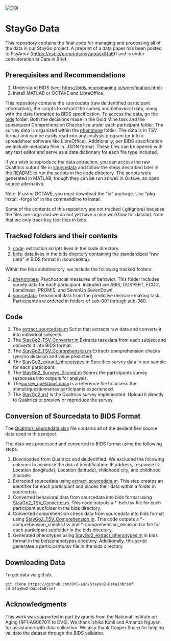 [![DOI](https://zenodo.org/badge/811528780.svg)](https://zenodo.org/doi/10.5281/zenodo.11513694)

# StayGo Data
This repository contains the final code for managing and processing all of the data in our StayGo project. A preprint of a data paper has been posted to PsyArxiv ((https://osf.io/preprints/psyarxiv/x8fu6)) and is under consideration at Data in Brief.

## Prerequisites and Recommendations
1. Understand BIDS (see: https://bids.neuroimaging.io/specification.html)
2. Install MATLAB or OCTAVE and LibreOffice.

This repository contains the sourcedata (raw deidentified participant information), the scripts to extract the survey and behavioral data, along with the data formatted to BIDS specification. To access the data, go the [bids](bids) folder. Both the decisions made in the Gold Mine task and the subsequent Comprehension Checks live under each participant folder. The survey data is organized within the [phenotype](phenotype) folder. The data is in TSV format and can be easily read into any analysis program (or into a spreadsheet software like LibreOffice). Additionally, per BIDS specification we include metadata files in .JSON format. These files can be opened with any text editor and serve as a data dictionary for each file type included.

If you wish to reproduce the data extraction, you can access the raw Qualtrics output file in [sourcedata](bids/sourcedata) and follow the steps described later in the README to run the scripts in the [code](code) directory. The scripts were generated in MATLAB, though they can be run as well in Octave, an open source alternative.

Note: If using OCTAVE, you must download the "io" package. Use "pkg install -forge io" in the commandline to install.

Some of the contents of this repository are not tracked (.gitignore) because the files are large and we do not yet have a nice workflow for datalad. Note that we only track key text files in bids.

## Tracked folders and their contents
1. [code](code): extraction scripts lives in the code directory.
2. [bids](bids): data lives in the bids directory containing the standardized "raw data" in BIDS format in (sourcedata).

Within the bids subdirectory, we include the following tracked folders:

3. [phenotypes](bids/phenotypes): Psychosocial measures of behavior. This folder includes survey data for each participant. Included are ABIS, DOSPERT, ECOG, Loneliness, PROMIS, and SevenUp SevenDown.
4. [sourcedata](bids/sourcedata): behavioral data from the predictive decision-making task. Participants are ordered in folders of sub-001 through sub-360. 

## Code 
1. The [extract_sourcedata.m](code/extract_sourcedata.m) Script that extracts raw data and converts it into individual subjects. 
2. The [StayGo2_TSV_Converter.m](code/StayGo2_TSV_Converter.m) Extracts task data from each subject and converts it into BIDS format. 
3. The [StayGo2_TSV_Comprehension.m](code/StayGo2_TSV_Comprehension.m) Extracts comprehension checks (yes/no decision and value predicted) 
4. The [StayGo2_extract_phenotypes.m](code/StayGo2_extract_phenotypes.m) Specifies survey data in our sample for each participant. 
5. The [StayGo2_Surveys_Scored.m](code/StayGo2_Surveys_Scored.m) Scores the participants survey responses into outputs for analysis.
6. The[survey_questions.docx](code/survey_questions.docx) is a reference file to access the stimuli/questionnaires participants experienced.
7. The [StayGo2.qsf](code/StayGo2.qsf) is the Qualtrics survey implemented. Upload it directly to Qualtrics to preview or reproduce the survey.

## Conversion of Sourcedata to BIDS Format
The [Qualtrics_sourcedata.xlsx](bids/sourcedata/Qualtrics_sourcedata.xlsx) file contains all of the deidentified source data used in this project.

The data was processed and converted to BIDS format using the following steps.

1. Downloaded from Qualtrics and deidentified. We excluded the following columns to minimize the risk of identification: IP address, response ID, Location (longitude), Location (latitude), childhood city, and childhood zipcode.
2. Extracted sourcedata using [extract_sourcedata.m](code/extract_sourcedata.m). This step creates an identifier for each participant and places their data within a folder in sourcedata.
3. Converted behavioral data from sourcedata into bids format using [StayGo2_TSV_Converter.m](code/StayGo2_TSV_Converter.m). This code outputs a *-beh.tsv file for each participant subfolder in the bids directory. 
4. Converted comprehension check data from sourcedata into bids format using [StayGo2_TSV_Comprehension.m](code/StayGo2_TSV_Comprehension.m). This code outputs a *-comprehension_checks.tsv and *-comprehension_decision.tsv file for each participant subfolder in the bids directory. 
5. Generated phenotypes using [StayGo2_extract_phenotypes.m](code/StayGo2_extract_phenotypes.m) in bids format in the bids/phenotypes directory. Additionally, this script generates a participants.tsv file in the bids directory.

## Downloading Data
To get data via github:
```
git clone https://github.com/DVS-Lab/StayGo2-DataInBrief
cd StayGo2-DataInBrief
```

## Acknowledgments
This work was supported in part by grants from the National Institute on Aging (RF1-AG067011 to DVS). We thank Ishika Kohli and Amanda Nguyen for assistance with data collection. We also thank Cooper Sharp for helping validate the dataset through the BIDS validator.
